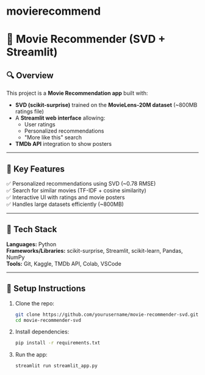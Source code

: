 # movierecommend
# 🎥 Movie Recommender (SVD + Streamlit)

## 🔍 Overview
This project is a **Movie Recommendation app** built with:
- **SVD (scikit-surprise)** trained on the **MovieLens-20M dataset** (~800MB ratings file)
- A **Streamlit web interface** allowing:
  - User ratings
  - Personalized recommendations
  - "More like this" search
- **TMDb API** integration to show posters

---

## 🧠 Key Features
✅ Personalized recommendations using SVD (~0.78 RMSE)  
✅ Search for similar movies (TF-IDF + cosine similarity)  
✅ Interactive UI with ratings and movie posters  
✅ Handles large datasets efficiently (~800MB)  

---

## 🧰 Tech Stack
**Languages:** Python  
**Frameworks/Libraries:** scikit-surprise, Streamlit, scikit-learn, Pandas, NumPy  
**Tools:** Git, Kaggle, TMDb API, Colab, VSCode

---

## 📂 Setup Instructions
1. Clone the repo:
   ```bash
   git clone https://github.com/yourusername/movie-recommender-svd.git
   cd movie-recommender-svd
2. Install dependencies:
     ```bash
     pip install -r requirements.txt
3. Run the app:
   ```bash
   streamlit run streamlit_app.py



